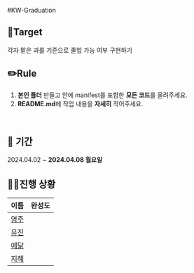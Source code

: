 #KW-Graduation
<br>


## 🎯Target
각자 맡은 과를 기준으로 졸업 가능 여부 구현하기
<br>

## ✏️Rule
1. **본인 폴더** 만들고 안에 manifest를 포함한 **모든 코드**를 올려주세요.
2. **README.md**에 작업 내용을 **자세히** 적어주세요.
<br>

## 📅 기간 
 2024.04.02 ~ **2024.04.08 월요일**

## 🏃‍♀️진행 상황
|                  이름                |  완성도  |
| :----------------------------------: |  :------:|
| [영주](https://github.com/oz115)     |         |
| [유진](https://github.com/g0yujin)   |         |
| [예닮](https://github.com/yedamhy)   |         |
| [지혜](https://github.com/Jihye511)  |         |

<br> <br>
